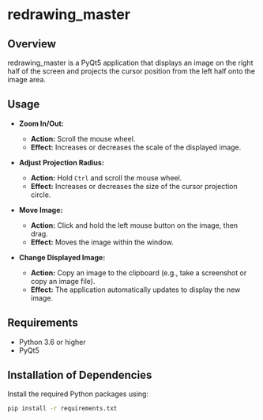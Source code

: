 # redrawing_master

## Overview

redrawing_master is a PyQt5 application that displays an image on the right half of the screen and projects the cursor
position from the left half onto the image area.

## Usage

- **Zoom In/Out:**
    - **Action:** Scroll the mouse wheel.
    - **Effect:** Increases or decreases the scale of the displayed image.

- **Adjust Projection Radius:**
    - **Action:** Hold `Ctrl` and scroll the mouse wheel.
    - **Effect:** Increases or decreases the size of the cursor projection circle.

- **Move Image:**
    - **Action:** Click and hold the left mouse button on the image, then drag.
    - **Effect:** Moves the image within the window.

- **Change Displayed Image:**
    - **Action:** Copy an image to the clipboard (e.g., take a screenshot or copy an image file).
    - **Effect:** The application automatically updates to display the new image.

## Requirements

- Python 3.6 or higher
- PyQt5

## Installation of Dependencies

Install the required Python packages using:

```bash
pip install -r requirements.txt
```
